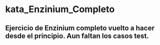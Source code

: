 # kata_Enzinium_Completo

## Ejercicio de Enzinium completo vuelto a hacer desde el principio. Aun faltan los casos test.
